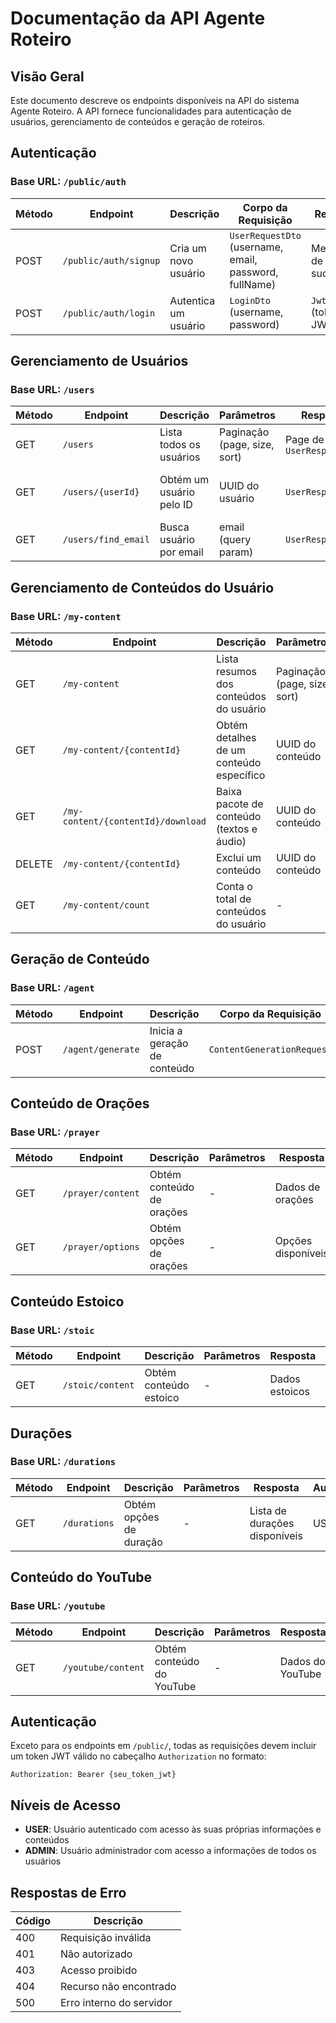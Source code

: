 # Documentação da API Agente Roteiro

## Visão Geral

Este documento descreve os endpoints disponíveis na API do sistema Agente Roteiro. A API fornece funcionalidades para autenticação de usuários, gerenciamento de conteúdos e geração de roteiros.

## Autenticação

### Base URL: `/public/auth`

| Método | Endpoint | Descrição | Corpo da Requisição | Resposta | Código |
|--------|----------|-----------|---------------------|----------|--------|
| POST | `/public/auth/signup` | Cria um novo usuário | `UserRequestDto` (username, email, password, fullName) | Mensagem de sucesso | 201 |
| POST | `/public/auth/login` | Autentica um usuário | `LoginDto` (username, password) | `JwtDto` (token JWT) | 200 |

## Gerenciamento de Usuários

### Base URL: `/users`

| Método | Endpoint | Descrição | Parâmetros | Resposta | Autenticação |
|--------|----------|-----------|------------|----------|--------------|
| GET | `/users` | Lista todos os usuários | Paginação (page, size, sort) | Page de `UserResponseDto` | ADMIN |
| GET | `/users/{userId}` | Obtém um usuário pelo ID | UUID do usuário | `UserResponseDto` | USER (apenas próprio usuário) |
| GET | `/users/find_email` | Busca usuário por email | email (query param) | `UserResponseDto` | USER |

## Gerenciamento de Conteúdos do Usuário

### Base URL: `/my-content`

| Método | Endpoint | Descrição | Parâmetros | Resposta | Autenticação |
|--------|----------|-----------|------------|----------|--------------|
| GET | `/my-content` | Lista resumos dos conteúdos do usuário | Paginação (page, size, sort) | Page de `ContentSummaryDto` | USER |
| GET | `/my-content/{contentId}` | Obtém detalhes de um conteúdo específico | UUID do conteúdo | `ContentGeneration` | USER |
| GET | `/my-content/{contentId}/download` | Baixa pacote de conteúdo (textos e áudio) | UUID do conteúdo | Resource (arquivo) | USER |
| DELETE | `/my-content/{contentId}` | Exclui um conteúdo | UUID do conteúdo | - | USER |
| GET | `/my-content/count` | Conta o total de conteúdos do usuário | - | Long | USER |

## Geração de Conteúdo

### Base URL: `/agent`

| Método | Endpoint | Descrição | Corpo da Requisição | Resposta | Autenticação |
|--------|----------|-----------|---------------------|----------|--------------|
| POST | `/agent/generate` | Inicia a geração de conteúdo | `ContentGenerationRequest` | `GenerationResponseDto` | USER |

## Conteúdo de Orações

### Base URL: `/prayer`

| Método | Endpoint | Descrição | Parâmetros | Resposta | Autenticação |
|--------|----------|-----------|------------|----------|--------------|
| GET | `/prayer/content` | Obtém conteúdo de orações | - | Dados de orações | USER |
| GET | `/prayer/options` | Obtém opções de orações | - | Opções disponíveis | USER |

## Conteúdo Estoico

### Base URL: `/stoic`

| Método | Endpoint | Descrição | Parâmetros | Resposta | Autenticação |
|--------|----------|-----------|------------|----------|--------------|
| GET | `/stoic/content` | Obtém conteúdo estoico | - | Dados estoicos | USER |

## Durações

### Base URL: `/durations`

| Método | Endpoint | Descrição | Parâmetros | Resposta | Autenticação |
|--------|----------|-----------|------------|----------|--------------|
| GET | `/durations` | Obtém opções de duração | - | Lista de durações disponíveis | USER |

## Conteúdo do YouTube

### Base URL: `/youtube`

| Método | Endpoint | Descrição | Parâmetros | Resposta | Autenticação |
|--------|----------|-----------|------------|----------|--------------|
| GET | `/youtube/content` | Obtém conteúdo do YouTube | - | Dados do YouTube | USER |

## Autenticação

Exceto para os endpoints em `/public/`, todas as requisições devem incluir um token JWT válido no cabeçalho `Authorization` no formato:

```
Authorization: Bearer {seu_token_jwt}
```

## Níveis de Acesso

- **USER**: Usuário autenticado com acesso às suas próprias informações e conteúdos
- **ADMIN**: Usuário administrador com acesso a informações de todos os usuários

## Respostas de Erro

| Código | Descrição |
|--------|-----------|
| 400 | Requisição inválida |
| 401 | Não autorizado |
| 403 | Acesso proibido |
| 404 | Recurso não encontrado |
| 500 | Erro interno do servidor | 